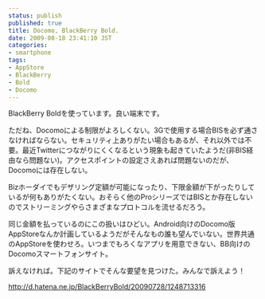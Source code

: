 ```yaml
---
status: publish
published: true
title: Docomo, BlackBerry Bold.
date: 2009-08-18 23:41:10 JST
categories:
- smartphone
tags:
- AppStore
- BlackBerry
- Bold
- Docomo
---
```

BlackBerry Boldを使っています。良い端末です。

ただね、Docomoによる制限がよろしくない。3Gで使用する場合BISを必ず通さなければならない。セキュリティ上ありがたい場合もあるが、それ以外では不要。最近Twitterにつながりにくくなるという現象も起きていたようだ(非BIS経由なら問題ない)。アクセスポイントの設定さえあれば問題ないのだが、Docomoには存在しない。

Bizホーダイでもデザリング定額が可能になったり、下限金額が下がったりしているが何もありがたくない。おそらく他のProシリーズではBISとか存在しないのでストリーミングやらさまざまなプロトコルを流せるだろう。

同じ金額を払っているのにこの扱いはひどい。Android向けのDocomo版AppStoreなんか計画しているようだがそんなもの誰も望んでいない。世界共通のAppStoreを使わせろ。いつまでもろくなアプリを用意できない、BB向けのDocomoスマートフォンサイト。

訴えなければ。下記のサイトでそんな要望を見つけた。みんなで訴えよう！

<a href="http://d.hatena.ne.jp/BlackBerryBold/20090728/1248713316">http://d.hatena.ne.jp/BlackBerryBold/20090728/1248713316</a>
